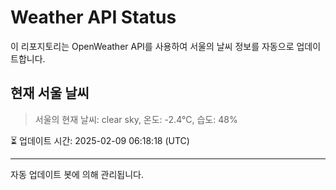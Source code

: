 
# Weather API Status

이 리포지토리는 OpenWeather API를 사용하여 서울의 날씨 정보를 자동으로 업데이트합니다.

## 현재 서울 날씨
> 서울의 현재 날씨: clear sky, 온도: -2.4°C, 습도: 48%

⏳ 업데이트 시간: 2025-02-09 06:18:18 (UTC)

---
자동 업데이트 봇에 의해 관리됩니다.
